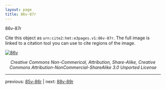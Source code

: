 ```yaml
---
layout: page
title: 86v-87r
---
```


86v-87r

Cite this object as `urn:cite2:hmt:e3pages.v1:86v-87r`. The full image is linked to a citation tool you can use to cite regions of the image.

[![86v](http://www.homermultitext.org/iipsrv?IIIF=/project/homer/pyramidal/deepzoom/hmt/e3bifolio/v1/E3_86v_87r.tif/full/800,/0/default.jpg)](http://www.homermultitext.org/ict2/?urn=urn:cite2:hmt:e3bifolio.v1:E3_86v_87r) 

<p style="text-align: center; font-style: italic;">Creative Commons Non-Commerical, Attribution, Share-Alike, Creative Commons Attribution-NonCommercial-ShareAlike 3.0 Unported License</p>

---

previous: [85v-86r](../85v-86r/) | next: [88v-89r](../88v-89r/)